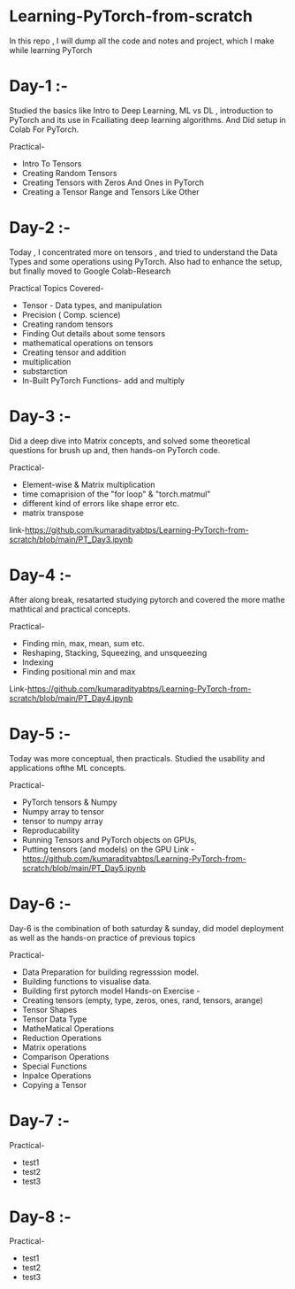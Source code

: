 # Learning-PyTorch-from-scratch
In this repo , I will dump all the code and notes and project, which I make while learning PyTorch

# Day-1 :- 
Studied the basics like Intro to Deep Learning, ML vs DL , introduction to PyTorch and its use in Fcailiating deep learning algorithms.
And Did setup in Colab For PyTorch.

Practical-
   * Intro To Tensors
   * Creating Random Tensors
   * Creating Tensors with Zeros And Ones in PyTorch
   * Creating a Tensor Range and Tensors Like Other

# Day-2 :-
Today , I concentrated more on tensors , and tried to understand the Data Types and some operations using PyTorch. 
Also had to enhance the setup, but finally moved to Google Colab-Research

Practical Topics Covered-
   * Tensor - Data types, and manipulation
   * Precision ( Comp. science)
   * Creating random tensors
   * Finding Out details about some tensors
   * mathematical operations on tensors
   * Creating tensor and addition
   * multiplication
   * substarction
   * In-Built PyTorch Functions- add and multiply

# Day-3 :-
Did a deep dive into Matrix concepts, and solved some theoretical questions for brush up and, then hands-on PyTorch code.

Practical-
   * Element-wise & Matrix multiplication
   * time comaprision of the "for loop" & "torch.matmul"
   * different kind of errors like shape error etc.
   * matrix transpose
 
     
link-https://github.com/kumaradityabtps/Learning-PyTorch-from-scratch/blob/main/PT_Day3.ipynb


# Day-4 :-
After along break, resatarted studying pytorch and covered the more mathe mathtical and practical concepts.

Practical-
   * Finding min, max, mean, sum etc.
   * Reshaping, Stacking, Squeezing, and unsqueezing
   * Indexing
   * Finding positional min and max

Link-https://github.com/kumaradityabtps/Learning-PyTorch-from-scratch/blob/main/PT_Day4.ipynb
 

# Day-5 :-
Today was more conceptual, then practicals. Studied the usability and applications ofthe ML concepts.

Practical-
   * PyTorch tensors & Numpy
   * Numpy array to tensor
   * tensor to numpy array
   * Reproducability
   * Running Tensors and PyTorch objects on GPUs,
   * Putting tensors (and models) on the GPU
  Link - https://github.com/kumaradityabtps/Learning-PyTorch-from-scratch/blob/main/PT_Day5.ipynb

# Day-6 :-
Day-6 is the combination of both saturday & sunday, did model deployment as well as the hands-on practice of previous topics

Practical-
   * Data Preparation for building regresssion model.
   * Building functions to visualise data.
   * Building first pytorch model
Hands-on Exercise -
   * Creating tensors (empty, type, zeros, ones, rand, tensors, arange)
   * Tensor Shapes
   * Tensor Data Type
   * MatheMatical Operations
   * Reduction Operations
   * Matrix operations
   * Comparison Operations
   * Special Functions
   * Inpalce Operations
   * Copying a Tensor


# Day-7 :-
    
Practical-
   * test1
   * test2
   * test3

# Day-8 :-
    
Practical-
   * test1
   * test2
   * test3
  
